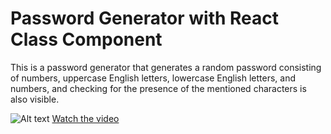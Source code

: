 # Password Generator with React Class Component

This is a password generator that generates a random password consisting of numbers, uppercase English letters, lowercase English letters, and numbers, and checking for the presence of the mentioned characters is also visible.<br>

![Alt text](https://i.imgur.com/wmqYYU4.png)
[Watch the video](https://i.imgur.com/oXjBFBx.mp4) 
